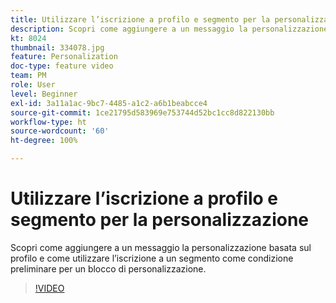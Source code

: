 ```yaml
---
title: Utilizzare l’iscrizione a profilo e segmento per la personalizzazione
description: Scopri come aggiungere a un messaggio la personalizzazione basata sul profilo e come utilizzare l’iscrizione a un segmento come condizione preliminare per un blocco di personalizzazione.
kt: 8024
thumbnail: 334078.jpg
feature: Personalization
doc-type: feature video
team: PM
role: User
level: Beginner
exl-id: 3a11a1ac-9bc7-4485-a1c2-a6b1beabcce4
source-git-commit: 1ce21795d583969e753744d52bc1cc8d822130bb
workflow-type: ht
source-wordcount: '60'
ht-degree: 100%

---
```


# Utilizzare l’iscrizione a profilo e segmento per la personalizzazione

Scopri come aggiungere a un messaggio la personalizzazione basata sul profilo e come utilizzare l’iscrizione a un segmento come condizione preliminare per un blocco di personalizzazione.

>[!VIDEO](https://video.tv.adobe.com/v/334078?quality=12)
